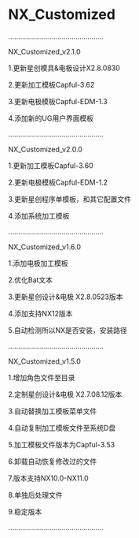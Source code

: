 # NX_Customized
................................................

NX_Customized_v2.1.0

1.更新星创模具&电极设计X2.8.0830

2.更新加工模板Capful-3.62

3.更新电极模板Capful-EDM-1.3

4.添加新的UG用户界面模板

................................................

NX_Customized_v2.0.0

1.更新加工模板Capful-3.60

2.更新电极模板Capful-EDM-1.2

3.更新星创程序单模板，和其它配置文件

4.添加系统加工模板

................................................

NX_Customized_v1.6.0

1.添加电极加工模板

2.优化Bat文本

3.更新星创设计&电极 X2.8.0523版本

4.添加支持NX12版本

5.自动检测所以NX是否安装，安装路径

................................................

NX_Customized_v1.5.0

1.增加角色文件至目录

2.定制星创设计&电极 X2.7.08.12版本

3.自动替换加工模板菜单文件

4.自动复制加工模板文件至系统D盘

5.加工模板文件版本为Capful-3.53

6.卸载自动恢复修改过的文件

7.版本支持NX10.0-NX11.0

8.单独后处理文件

9.稳定版本

................................................

